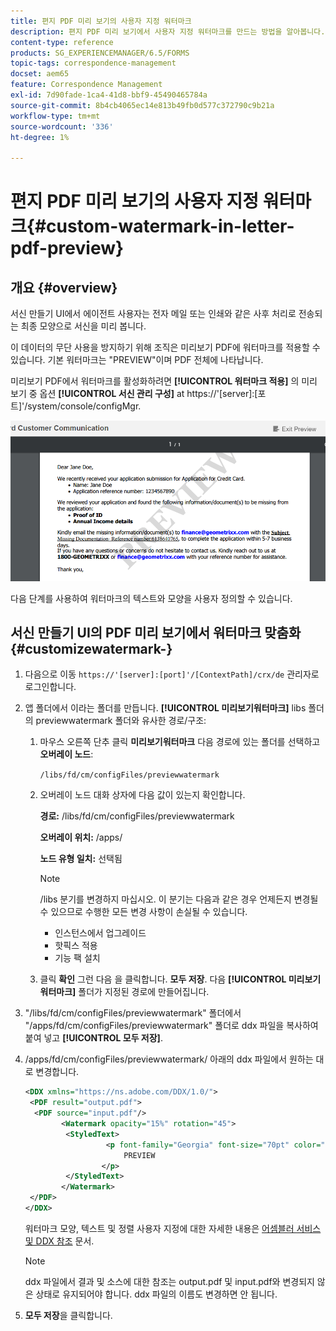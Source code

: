 ```yaml
---
title: 편지 PDF 미리 보기의 사용자 지정 워터마크
description: 편지 PDF 미리 보기에서 사용자 지정 워터마크를 만드는 방법을 알아봅니다.
content-type: reference
products: SG_EXPERIENCEMANAGER/6.5/FORMS
topic-tags: correspondence-management
docset: aem65
feature: Correspondence Management
exl-id: 7d90fade-1ca4-41d8-bbf9-45490465784a
source-git-commit: 8b4cb4065ec14e813b49fb0d577c372790c9b21a
workflow-type: tm+mt
source-wordcount: '336'
ht-degree: 1%

---
```


# 편지 PDF 미리 보기의 사용자 지정 워터마크{#custom-watermark-in-letter-pdf-preview}

## 개요 {#overview}

서신 만들기 UI에서 에이전트 사용자는 전자 메일 또는 인쇄와 같은 사후 처리로 전송되는 최종 모양으로 서신을 미리 봅니다.

이 데이터의 무단 사용을 방지하기 위해 조직은 미리보기 PDF에 워터마크를 적용할 수 있습니다. 기본 워터마크는 &quot;PREVIEW&quot;이며 PDF 전체에 나타납니다.

미리보기 PDF에서 워터마크를 활성화하려면 **[!UICONTROL 워터마크 적용]** 의 미리 보기 중 옵션 **[!UICONTROL 서신 관리 구성]** at https://&#39;[server]:[포트]&#39;/system/console/configMgr.

![기본 워터마크](assets/default-watermark.png)

다음 단계를 사용하여 워터마크의 텍스트와 모양을 사용자 정의할 수 있습니다.

## 서신 만들기 UI의 PDF 미리 보기에서 워터마크 맞춤화 {#customizewatermark-}

1. 다음으로 이동 `https://'[server]:[port]'/[ContextPath]/crx/de` 관리자로 로그인합니다.
1. 앱 폴더에서 이라는 폴더를 만듭니다. **[!UICONTROL 미리보기워터마크]** libs 폴더의 previewwatermark 폴더와 유사한 경로/구조:

   1. 마우스 오른쪽 단추 클릭 **미리보기워터마크** 다음 경로에 있는 폴더를 선택하고 **오버레이 노드**:

      `/libs/fd/cm/configFiles/previewwatermark`

   1. 오버레이 노드 대화 상자에 다음 값이 있는지 확인합니다.

      **경로:** /libs/fd/cm/configFiles/previewwatermark

      **오버레이 위치:** /apps/

      **노드 유형 일치:** 선택됨

      >[!NOTE]
      >
      >/libs 분기를 변경하지 마십시오. 이 분기는 다음과 같은 경우 언제든지 변경될 수 있으므로 수행한 모든 변경 사항이 손실될 수 있습니다.
      >
      >    
      >    
      >    * 인스턴스에서 업그레이드
      >    * 핫픽스 적용
      >    * 기능 팩 설치
      >    
      >

   1. 클릭 **확인** 그런 다음 을 클릭합니다. **모두 저장**. 다음 **[!UICONTROL 미리보기워터마크]** 폴더가 지정된 경로에 만들어집니다.

1. &quot;/libs/fd/cm/configFiles/previewwatermark&quot; 폴더에서 &quot;/apps/fd/cm/configFiles/previewwatermark&quot; 폴더로 ddx 파일을 복사하여 붙여 넣고 **[!UICONTROL 모두 저장]**.
1. /apps/fd/cm/configFiles/previewwatermark/ 아래의 ddx 파일에서 원하는 대로 변경합니다.

   ```xml
   <DDX xmlns="https://ns.adobe.com/DDX/1.0/">
    <PDF result="output.pdf">
     <PDF source="input.pdf"/>
           <Watermark opacity="15%" rotation="45">
            <StyledText>
                     <p font-family="Georgia" font-size="70pt" color="black" font-weight="bold">
                         PREVIEW
                    </p>
            </StyledText>
           </Watermark>
    </PDF>
   </DDX>
   ```

   워터마크 모양, 텍스트 및 정렬 사용자 지정에 대한 자세한 내용은 [어셈블러 서비스 및 DDX 참조](https://help.adobe.com/en_US/livecycle/11.0/ddxRef.pdf) 문서.

   >[!NOTE]
   >
   >ddx 파일에서 결과 및 소스에 대한 참조는 output.pdf 및 input.pdf와 변경되지 않은 상태로 유지되어야 합니다. ddx 파일의 이름도 변경하면 안 됩니다.

1. **모두 저장**&#x200B;을 클릭합니다.

